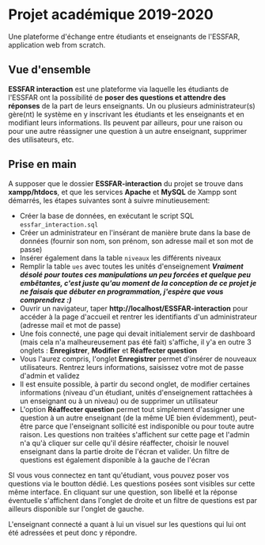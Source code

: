 # Projet académique 2019-2020
Une plateforme d'échange entre étudiants et enseignants de l'ESSFAR, application web from scratch.

## Vue d'ensemble
**ESSFAR interaction** est une plateforme via laquelle les étudiants de l'ESSFAR ont la possibilité de **poser des questions et attendre des réponses** de la part de leurs enseignants. Un ou plusieurs administrateur(s) gère(nt) le système en y inscrivant les étudiants et les enseignants et en modifiant leurs informations. Ils peuvent par ailleurs, pour une raison ou pour une autre réassigner une question à un autre enseignant, supprimer des utilisateurs, etc.

## Prise en main
A supposer que le dossier **ESSFAR-interaction** du projet se trouve dans **xampp/htdocs**, et que les services **Apache** et **MySQL** de Xampp sont démarrés, les étapes suivantes sont à suivre minutieusement:
- Créer la base de données, en exécutant le script SQL `essfar_interaction.sql`
- Créer un administrateur en l'insérant de manière brute dans la base de données (fournir son nom, son prénom, son adresse mail et son mot de passe)
- Insérer également dans la table `niveaux` les différents niveaux
- Remplir la table `ues` avec toutes les unités d'enseignement
***Vraiment désolé pour toutes ces manipulations un peu forcées et quelque peu embêtantes, c'est juste qu'au moment de la conception de ce projet je ne faisais que débuter en programmation, j'espère que vous comprendrez :)***
- Ouvrir un navigateur, taper **http://localhost/ESSFAR-interaction** pour accéder à la page d'accueil et rentrer les identifiants d'un administrateur (adresse mail et mot de passe)
- Une fois connecté, une page qui devait initialement servir de dashboard (mais cela n'a malheureusement pas été fait) s'affiche, il y'a en outre 3 onglets : **Enregistrer**, **Modifier** et **Réaffecter question**
- Vous l'aurez compris, l'onglet **Enregistrer** permet d'insérer de nouveaux utilisateurs. Rentrez leurs informations, saisissez votre mot de passe d'admin et validez
- Il est ensuite possible, à partir du second onglet, de modifier certaines informations (niveau d'un étudiant, unités d'enseignement rattachées à un enseignant ou à un niveau) ou de supprimer un utilisateur
- L'option **Réaffecter question** permet tout simplement d'assigner une question à un autre enseignant (de la même UE bien évidemment), peut-être parce que l'enseignant sollicité est indisponible ou pour toute autre raison. Les questions non traitées s'affichent sur cette page et l'admin n'a qu'à cliquer sur celle qu'il désire réaffecter, choisir le nouvel enseignant dans la partie droite de l'écran et valider. Un filtre de questions est également disponible à la gauche de l'écran

SI vous vous connectez en tant qu'étudiant, vous pouvez poser vos questions via le boutton dédié. Les questions posées sont visibles sur cette même interface. En cliquant sur une question, son libellé et la réponse éventuelle s'affichent dans l'onglet de droite et un filtre de questions est par ailleurs disponible sur l'onglet de gauche.

L'enseignant connecté a quant à lui un visuel sur les questions qui lui ont été adressées et peut donc y répondre.